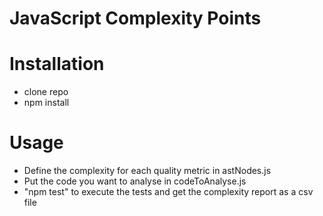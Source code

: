 JavaScript Complexity Points
============================

Installation
============
- clone repo
- npm install

Usage
============
- Define the complexity for each quality metric in astNodes.js
- Put the code you want to analyse in codeToAnalyse.js
- "npm test" to execute the tests and get the complexity report as a csv file